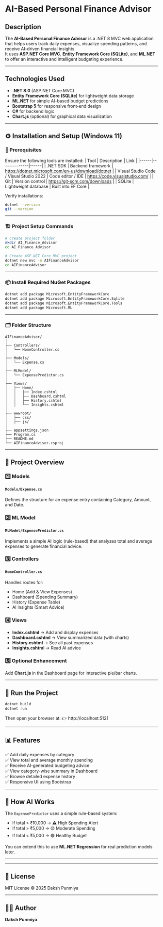 # AI-Based Personal Finance Advisor

## Description
The **AI-Based Personal Finance Advisor** is a .NET 8 MVC web application that helps users track daily expenses, visualize spending patterns, and receive AI-driven financial insights.  
It uses **ASP.NET Core MVC**, **Entity Framework Core (SQLite)**, and **ML.NET** to offer an interactive and intelligent budgeting experience.

---

## Technologies Used
- **.NET 8.0** (ASP.NET Core MVC)
- **Entity Framework Core (SQLite)** for lightweight data storage
- **ML.NET** for simple AI-based budget predictions
- **Bootstrap 5** for responsive front-end design
- **C#** for backend logic
- **Chart.js** (optional) for graphical data visualization

---

## ⚙️ Installation and Setup (Windows 11)

### 🧩 Prerequisites
Ensure the following tools are installed:
| Tool | Description | Link |
|------|--------------|------|
| .NET SDK | Backend framework | https://dotnet.microsoft.com/en-us/download/dotnet |
| Visual Studio Code / Visual Studio 2022 | Code editor / IDE | https://code.visualstudio.com/ |
| Git | Version control | https://git-scm.com/downloads |
| SQLite | Lightweight database | Built into EF Core |

Verify installations:
```bash
dotnet --version
git --version
```

---

### 🏗️ Project Setup Commands

```bash
# Create project folder
mkdir AI_Finance_Advisor
cd AI_Finance_Advisor

# Create ASP.NET Core MVC project
dotnet new mvc -n AIFinanceAdvisor
cd AIFinanceAdvisor
```

---

### 📦 Install Required NuGet Packages

```bash
dotnet add package Microsoft.EntityFrameworkCore
dotnet add package Microsoft.EntityFrameworkCore.Sqlite
dotnet add package Microsoft.EntityFrameworkCore.Tools
dotnet add package Microsoft.ML
```

---

### 🗂 Folder Structure

```
AIFinanceAdvisor/
│
├── Controllers/
│   └── HomeController.cs
│
├── Models/
│   └── Expense.cs
│
├── MLModel/
│   └── ExpensePredictor.cs
│
├── Views/
│   ├── Home/
│   │   ├── Index.cshtml
│   │   ├── Dashboard.cshtml
│   │   ├── History.cshtml
│   │   └── Insights.cshtml
│
├── wwwroot/
│   ├── css/
│   ├── js/
│
├── appsettings.json
├── Program.cs
├── README.md
└── AIFinanceAdvisor.csproj
```

---

## 💾 Project Overview

### **1️⃣ Models**
#### `Models/Expense.cs`
Defines the structure for an expense entry containing Category, Amount, and Date.

### **2️⃣ ML Model**
#### `MLModel/ExpensePredictor.cs`
Implements a simple AI logic (rule-based) that analyzes total and average expenses to generate financial advice.

### **3️⃣ Controllers**
#### `HomeController.cs`
Handles routes for:
- Home (Add & View Expenses)
- Dashboard (Spending Summary)
- History (Expense Table)
- AI Insights (Smart Advice)

### **4️⃣ Views**
- **Index.cshtml** → Add and display expenses
- **Dashboard.cshtml** → View summarized data (with charts)
- **History.cshtml** → See all past expenses
- **Insights.cshtml** → Read AI advice

### **5️⃣ Optional Enhancement**
Add **Chart.js** in the Dashboard page for interactive pie/bar charts.

---

## 🚀 Run the Project

```bash
dotnet build
dotnet run
```

Then open your browser at:
👉 http://localhost:5121

---

## 📊 Features
✅ Add daily expenses by category  
✅ View total and average monthly spending  
✅ Receive AI-generated budgeting advice  
✅ View category-wise summary in Dashboard  
✅ Browse detailed expense history  
✅ Responsive UI using Bootstrap  

---

## 🧠 How AI Works
The `ExpensePredictor` uses a simple rule-based system:  
- If total > ₹10,000 → ⚠️ High Spending Alert  
- If total > ₹5,000 → 🟡 Moderate Spending  
- If total < ₹5,000 → 🟢 Healthy Budget  

You can extend this to use **ML.NET Regression** for real prediction models later.

---

---

## 📜 License
MIT License © 2025 Daksh Punmiya

---

## 👩‍💻 Author
**Daksh Punmiya**  

